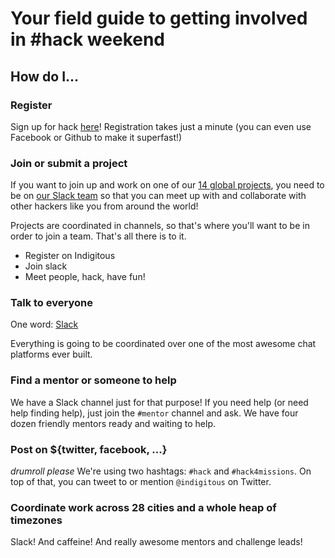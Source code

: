 # Your field guide to getting involved in #hack weekend

## How do I...

### Register

Sign up for hack [here](https://indigitous.org/location/virtual/#hack-register)! Registration takes just a minute (you can even use Facebook or Github to make it superfast!)

### Join or submit a project

If you want to join up and work on one of our [14 global projects](https://indigitous.org/hack/challenges), you need to be on [our Slack team](http://kingdombuilders.io/) so that you can meet up with and collaborate with other hackers like you from around the world! 

Projects are coordinated in channels, so that's where you'll want to be in order to join a team. That's all there is to it. 
 - Register on Indigitous
 - Join slack
 - Meet people, hack, have fun!
 
### Talk to everyone

One word: [Slack](http://kingdombuilders.io)

Everything is going to be coordinated over one of the most awesome chat platforms ever built.

### Find a mentor or someone to help

We have a Slack channel just for that purpose! If you need help (or need help finding help), just join the `#mentor` channel and ask. We have four dozen friendly mentors ready and waiting to help.

### Post on ${twitter, facebook, ...}

*drumroll please* We're using two hashtags: `#hack` and `#hack4missions`. On top of that, you can tweet to or mention `@indigitous` on Twitter.

### Coordinate work across 28 cities and a whole heap of timezones

Slack! And caffeine! And really awesome mentors and challenge leads!
